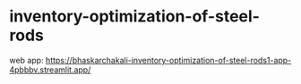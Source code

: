 # inventory-optimization-of-steel-rods

web app: https://bhaskarchakali-inventory-optimization-of-steel-rods1-app-4pbbbv.streamlit.app/
